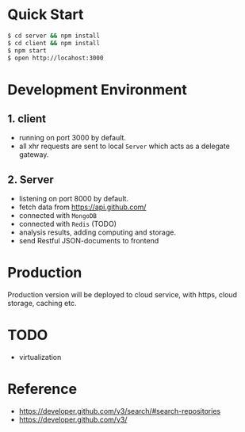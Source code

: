 # Quick Start

```bash
$ cd server && npm install
$ cd client && npm install
$ npm start
$ open http://locahost:3000
```

# Development Environment
## 1. client

- running on port 3000 by default.
- all xhr requests are sent to local `Server` which acts as a delegate gateway.

## 2. Server

- listening on port 8000 by default.
- fetch data from https://api.github.com/
- connected with `MongoDB`
- connected with `Redis` (TODO)
- analysis results, adding computing and storage.
- send Restful JSON-documents to frontend

# Production

Production version will be deployed to cloud service, with https, cloud storage, caching etc.

# TODO

- virtualization

# Reference

- https://developer.github.com/v3/search/#search-repositories
- https://developer.github.com/v3/